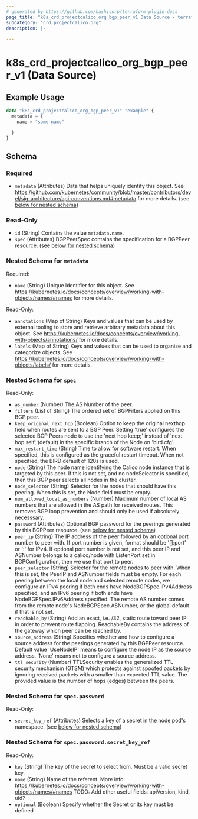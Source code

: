 ```yaml
---
# generated by https://github.com/hashicorp/terraform-plugin-docs
page_title: "k8s_crd_projectcalico_org_bgp_peer_v1 Data Source - terraform-provider-k8s"
subcategory: "crd.projectcalico.org"
description: |-
  
---
```


# k8s_crd_projectcalico_org_bgp_peer_v1 (Data Source)



## Example Usage

```terraform
data "k8s_crd_projectcalico_org_bgp_peer_v1" "example" {
  metadata = {
    name = "some-name"

  }
}
```

<!-- schema generated by tfplugindocs -->
## Schema

### Required

- `metadata` (Attributes) Data that helps uniquely identify this object. See https://github.com/kubernetes/community/blob/master/contributors/devel/sig-architecture/api-conventions.md#metadata for more details. (see [below for nested schema](#nestedatt--metadata))

### Read-Only

- `id` (String) Contains the value `metadata.name`.
- `spec` (Attributes) BGPPeerSpec contains the specification for a BGPPeer resource. (see [below for nested schema](#nestedatt--spec))

<a id="nestedatt--metadata"></a>
### Nested Schema for `metadata`

Required:

- `name` (String) Unique identifier for this object. See https://kubernetes.io/docs/concepts/overview/working-with-objects/names/#names for more details.

Read-Only:

- `annotations` (Map of String) Keys and values that can be used by external tooling to store and retrieve arbitrary metadata about this object. See https://kubernetes.io/docs/concepts/overview/working-with-objects/annotations/ for more details.
- `labels` (Map of String) Keys and values that can be used to organize and categorize objects. See https://kubernetes.io/docs/concepts/overview/working-with-objects/labels/ for more details.


<a id="nestedatt--spec"></a>
### Nested Schema for `spec`

Read-Only:

- `as_number` (Number) The AS Number of the peer.
- `filters` (List of String) The ordered set of BGPFilters applied on this BGP peer.
- `keep_original_next_hop` (Boolean) Option to keep the original nexthop field when routes are sent to a BGP Peer. Setting 'true' configures the selected BGP Peers node to use the 'next hop keep;' instead of 'next hop self;'(default) in the specific branch of the Node on 'bird.cfg'.
- `max_restart_time` (String) Time to allow for software restart.  When specified, this is configured as the graceful restart timeout.  When not specified, the BIRD default of 120s is used.
- `node` (String) The node name identifying the Calico node instance that is targeted by this peer. If this is not set, and no nodeSelector is specified, then this BGP peer selects all nodes in the cluster.
- `node_selector` (String) Selector for the nodes that should have this peering.  When this is set, the Node field must be empty.
- `num_allowed_local_as_numbers` (Number) Maximum number of local AS numbers that are allowed in the AS path for received routes. This removes BGP loop prevention and should only be used if absolutely necesssary.
- `password` (Attributes) Optional BGP password for the peerings generated by this BGPPeer resource. (see [below for nested schema](#nestedatt--spec--password))
- `peer_ip` (String) The IP address of the peer followed by an optional port number to peer with. If port number is given, format should be '[<IPv6>]:port' or '<IPv4>:<port>' for IPv4. If optional port number is not set, and this peer IP and ASNumber belongs to a calico/node with ListenPort set in BGPConfiguration, then we use that port to peer.
- `peer_selector` (String) Selector for the remote nodes to peer with.  When this is set, the PeerIP and ASNumber fields must be empty.  For each peering between the local node and selected remote nodes, we configure an IPv4 peering if both ends have NodeBGPSpec.IPv4Address specified, and an IPv6 peering if both ends have NodeBGPSpec.IPv6Address specified.  The remote AS number comes from the remote node's NodeBGPSpec.ASNumber, or the global default if that is not set.
- `reachable_by` (String) Add an exact, i.e. /32, static route toward peer IP in order to prevent route flapping. ReachableBy contains the address of the gateway which peer can be reached by.
- `source_address` (String) Specifies whether and how to configure a source address for the peerings generated by this BGPPeer resource.  Default value 'UseNodeIP' means to configure the node IP as the source address.  'None' means not to configure a source address.
- `ttl_security` (Number) TTLSecurity enables the generalized TTL security mechanism (GTSM) which protects against spoofed packets by ignoring received packets with a smaller than expected TTL value. The provided value is the number of hops (edges) between the peers.

<a id="nestedatt--spec--password"></a>
### Nested Schema for `spec.password`

Read-Only:

- `secret_key_ref` (Attributes) Selects a key of a secret in the node pod's namespace. (see [below for nested schema](#nestedatt--spec--password--secret_key_ref))

<a id="nestedatt--spec--password--secret_key_ref"></a>
### Nested Schema for `spec.password.secret_key_ref`

Read-Only:

- `key` (String) The key of the secret to select from.  Must be a valid secret key.
- `name` (String) Name of the referent. More info: https://kubernetes.io/docs/concepts/overview/working-with-objects/names/#names TODO: Add other useful fields. apiVersion, kind, uid?
- `optional` (Boolean) Specify whether the Secret or its key must be defined
